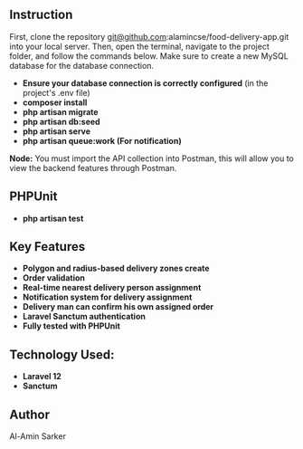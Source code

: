 ## Instruction
First, clone the repository git@github.com:alamincse/food-delivery-app.git into your local server. Then, open the terminal, navigate to the project folder, and follow the commands below. Make sure to create a new MySQL database for the database connection.

- **Ensure your database connection is correctly configured** (in the project's .env file)
- **composer install**
- **php artisan migrate**
- **php artisan db:seed**
- **php artisan serve**
- **php artisan queue:work (For notification)**

**Node:** You must import the API collection into Postman, this will allow you to view the backend features through Postman.

## PHPUnit

- **php artisan test** 


## Key Features

- **Polygon and radius-based delivery zones create**
- **Order validation**
- **Real-time nearest delivery person assignment**
- **Notification system for delivery assignment**
- **Delivery man can confirm his own assigned order**
- **Laravel Sanctum authentication**
- **Fully tested with PHPUnit**

## Technology Used:
- **Laravel 12**
- **Sanctum**

## Author

Al-Amin Sarker
